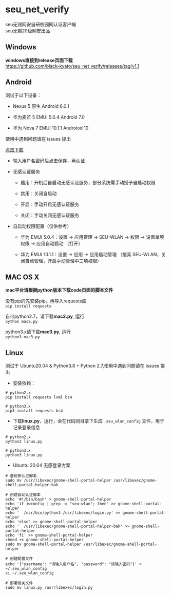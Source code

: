 # seu_net_verify
seu无锡网安自研校园网认证客户端  
seu无锡20级网安出品  
  
## Windows

**windows直接到release页面下载**  
https://github.com/black-kyato/seu_net_verify/releases/tag/v1.1  

## Android

测试于以下设备：

- Nexus 5 原生 Android 6.0.1

- 华为麦芒 5 EMUI 5.0.4 Android 7.0

- 华为 Nova 7 EMUI 10.1.1 Androiod 10

使用中遇到问题请在 issues 提出

[点击下载](https://github.com/black-kyato/seu_net_verify/releases/tag/v1.2-Android)

- 输入用户名密码后点击保存，再认证

- 无感认证服务

    - 启用：开机后自启动无感认证服务，部分系统需手动授予自启动权限
    
    - 禁用：关闭自启动
    
    - 开启：手动开启无感认证服务
    
    - 关闭：手动关闭无感认证服务
    
- 自启动权限配置（仅供参考）

    - 华为 EMUI 5.0.4：设置 -> 应用管理 -> SEU-WLAN -> 权限 -> 设置单项权限 -> 应用自动启动 （打开）
    
    - 华为 EMUI 10.1.1：设置 -> 应用 -> 应用启动管理 （搜索 SEU-WLAN，关闭自动管理，开启手动管理中三项权限）
  
## MAC OS X  

**mac平台请根据python版本下载code页面的脚本文件**  
  
没有pip的先安装pip，再导入requests库  
`pip install requests`    
  
自带python2.7，请下载**mac2.py**, 运行   
`python mac2.py`  
  
python3.x请下载**mac3.py**, 运行  
`python3 mac3.py`  

## Linux

测试于 Ubuntu20.04 & Python3.8 + Python 2.7,使用中遇到问题请在 issues 提出

- 安装依赖：

```
# python2.x
pip install requests lxml bs4

# python3.x
pip3 install requests bs4
```

- 下载**linux.py**，运行，会在代码同目录下生成 `.seu_wlan_config` 文件，用于记录登录信息

```
# python2.x
python2 linux.py

# python3.x
python3 linux.py
```

- Ubuntu 20.04 无感登录方案

```
# 备份原认证脚本
sudo mv /usr/libexec/gnome-shell-portal-helper /usr/libexec/gnome-shell-portal-helper-bak

# 创建自动认证脚本
echo '#!/bin/bash' > gnome-shell-portal-helper
echo 'if iwconfig | grep -q "seu-wlan"; then' >> gnome-shell-portal-helper
echo '	/usr/bin/python3 /usr/libexec/login.py' >> gnome-shell-portal-helper
echo 'else' >> gnome-shell-portal-helper
echo '	/usr/libexec/gnome-shell-portal-helper-bak' >> gnome-shell-portal-helper
echo 'fi' >> gnome-shell-portal-helper
chmod +x gnome-shell-portal-helper
sudo mv gnome-shell-portal-helper /usr/libexec/gnome-shell-portal-helper

# 创建配置文件
echo '{"username": "请输入用户名", "password": "请输入密码"}' > ~/.seu_wlan_config
vi ~/.seu_wlan_config

# 部署相关文件
sudo mv linux.py /usr/libexec/login.py
```
